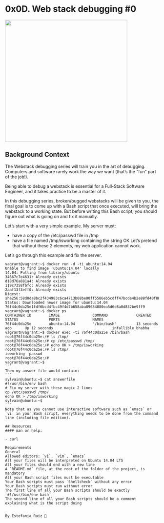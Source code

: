 # 0x0D. Web stack debugging #0
  <img src = "https://s3.amazonaws.com/intranet-projects-files/holbertonschool-sysadmin_devops/265/uWLzjc8.jpg" width = 400px>

## Background Context
The Webstack debugging series will train you in the art of debugging. Computers and software rarely work the way we want (that’s the “fun” part of the job!).

Being able to debug a webstack is essential for a Full-Stack Software Engineer, and it takes practice to be a master of it.

In this debugging series, broken/bugged webstacks will be given to you, the final goal is to come up with a Bash script that once executed, will bring the webstack to a working state. But before writing this Bash script, you should figure out what is going on and fix it manually.

Let’s start with a very simple example. My server must:

- have a copy of the /etc/passwd file in /tmp
- have a file named /tmp/isworking containing the string OK
Let’s pretend that without these 2 elements, my web application cannot work.

Let’s go through this example and fix the server.
````
vagrant@vagrant:~$ docker run -d -ti ubuntu:14.04
Unable to find image 'ubuntu:14.04' locally
14.04: Pulling from library/ubuntu
34667c7e4631: Already exists
d18d76a881a4: Already exists
119c7358fbfc: Already exists
2aaf13f3eff0: Already exists
Digest: sha256:58d0da8bc2f434983c6ca4713b08be00ff5586eb5cdff47bcde4b2e88fd40f88
Status: Downloaded newer image for ubuntu:14.04
76f44c0da25e1fdf6bcd4fbc49f4d7b658aba89684080ea5d6e8a0d832be9ff9
vagrant@vagrant:~$ docker ps
CONTAINER ID        IMAGE               COMMAND             CREATED             STATUS              PORTS               NAMES
76f44c0da25e        ubuntu:14.04        "/bin/bash"         13 seconds ago      Up 12 seconds                           infallible_bhabha
vagrant@vagrant:~$ docker exec -ti 76f44c0da25e /bin/bash
root@76f44c0da25e:/# ls /tmp/
root@76f44c0da25e:/# cp /etc/passwd /tmp/
root@76f44c0da25e:/# echo OK > /tmp/isworking
root@76f44c0da25e:/# ls /tmp/
isworking  passwd
root@76f44c0da25e:/#
vagrant@vagrant:~$
```
Then my answer file would contain:
```
sylvain@ubuntu:~$ cat answerfile
#!/usr/bin/env bash
# Fix my server with these magic 2 lines
cp /etc/passwd /tmp/
echo OK > /tmp/isworking
sylvain@ubuntu:~$
```
Note that as you cannot use interactive software such as `emacs` or `vi` in your Bash script, everything needs to be done from the command line (including file edition).

## Resources
#### man or help:

- curl

Requirements
General
Allowed editors: `vi`, `vim`, `emacs`
All your files will be interpreted on Ubuntu 14.04 LTS
All your files should end with a new line
A `README.md` file, at the root of the folder of the project, is mandatory
All your Bash script files must be executable
Your Bash scripts must pass `Shellcheck` without any error
Your Bash scripts must run without error
The first line of all your Bash scripts should be exactly `#!/usr/bin/env bash`
The second line of all your Bash scripts should be a comment explaining what is the script doing


By Estefania Ruiz 🍁